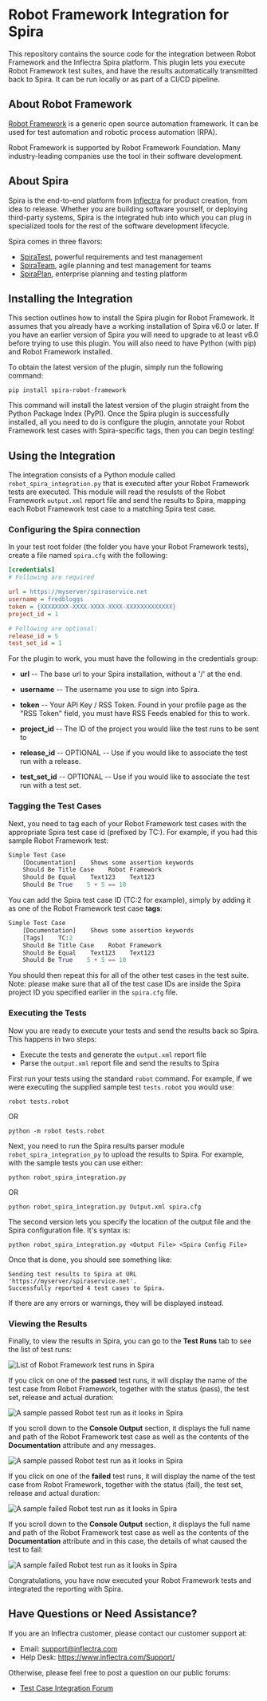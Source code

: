 # Robot Framework Integration for Spira
This repository contains the source code for the integration between Robot Framework and the Inflectra Spira platform. This plugin lets you execute Robot Framework test suites, and have the results automatically transmitted back to Spira. It can be run locally or as part of a CI/CD pipeline.

## About Robot Framework
[Robot Framework](https://robotframework.org/) is a generic open source automation framework. It can be used for test automation and robotic process automation (RPA).

Robot Framework is supported by Robot Framework Foundation. Many industry-leading companies use the tool in their software development.


## About Spira
Spira is the end-to-end platform from [Inflectra](https://www.inflectra.com) for product creation, from idea to release. Whether you are building software yourself, or deploying third-party systems, Spira is the integrated hub into which you can plug in specialized tools for the rest of the software development lifecycle. 

Spira comes in three flavors:
- [SpiraTest](https://www.inflectra.com/SpiraTest/), powerful requirements and test management
- [SpiraTeam](https://www.inflectra.com/SpiraTeam/), agile planning and test management for teams
- [SpiraPlan](https://www.inflectra.com/SpiraPlan/), enterprise planning and testing platform

## Installing the Integration
This section outlines how to install the Spira plugin for Robot Framework. It assumes that you already have a working installation of Spira v6.0 or later. If you have an earlier version of Spira you will need to upgrade to at least v6.0 before trying to use this plugin. You will also need to have Python (with pip) and Robot Framework installed.

To obtain the latest version of the plugin, simply run the following command:

`pip install spira-robot-framework`

This command will install the latest version of the plugin straight from the Python Package Index (PyPI). Once the Spira plugin is successfully installed, all you need to do is configure the plugin, annotate your Robot Framework test cases with Spira-specific tags, then you can begin testing!

## Using the Integration
The integration consists of a Python module called `robot_spira_integration.py` that is executed after your Robot Framework tests are executed. This module will read the resulsts of the Robot Framework `output.xml` report file and send the results to Spira, mapping each Robot Framework test case to a matching Spira test case.

### Configuring the Spira connection
In your test root folder (the folder you have your Robot Framework tests),
create a file named `spira.cfg` with the following:

```cfg
[credentials]
# Following are required

url = https://myserver/spiraservice.net
username = fredbloggs
token = {XXXXXXXX-XXXX-XXXX-XXXX-XXXXXXXXXXXXX}
project_id = 1

# Following are optional:
release_id = 5
test_set_id = 1
```

For the plugin to work, you must have the following in the credentials group:

- **url** -- The base url to your Spira installation, without a '/' at
the end.

- **username** -- The username you use to sign into Spira.

- **token** -- Your API Key / RSS Token. Found in your profile page as the "RSS
Token" field, you must have RSS Feeds enabled for this to work.

- **project_id** -- The ID of the project you would like the test runs to
be sent to

- **release_id** -- OPTIONAL -- Use if you would like to associate the
test run with a release.

- **test_set_id** -- OPTIONAL -- Use if you would like to associate the
test run with a test set.

### Tagging the Test Cases
Next, you need to tag each of your Robot Framework test cases with the appropriate Spira test case id (prefixed by TC:). For example, if you had this sample Robot Framework test:

```py
Simple Test Case
    [Documentation]    Shows some assertion keywords
    Should Be Title Case    Robot Framework
    Should Be Equal    Text123    Text123
    Should Be True    5 + 5 == 10
```

You can add the Spira test case ID (TC:2 for example), simply by adding it as one of the Robot Framework test case **tags**:

```py
Simple Test Case
    [Documentation]    Shows some assertion keywords
    [Tags]    TC:2
    Should Be Title Case    Robot Framework
    Should Be Equal    Text123    Text123
    Should Be True    5 + 5 == 10
```
You should then repeat this for all of the other test cases in the test suite. Note: please make sure that all of the test case IDs are inside the Spira project ID you specified earlier in the `spira.cfg` file.

### Executing the Tests
Now you are ready to execute your tests and send the results back so Spira. This happens in two steps:
- Execute the tests and generate the `output.xml` report file
- Parse the `output.xml` report file and send the results to Spira

First run your tests using the standard `robot` command. For example, if we were executing the supplied sample test `tests.robot` you would use:

`robot tests.robot`

OR

`python -m robot tests.robot`

Next, you need to run the Spira results parser module `robot_spira_integration_py` to upload the results to Spira. For example, with the sample tests you can use either:

`python robot_spira_integration.py`

OR

`python robot_spira_integration.py Output.xml spira.cfg`

The second version lets you specify the location of the output file and the Spira configuration file. It's syntax is:

`python robot_spira_integration.py <Output File> <Spira Config File>`

Once that is done, you should see something like:

```
Sending test results to Spira at URL 'https://myserver/spiraservice.net'.
Successfully reported 4 test cases to Spira.
```

If there are any errors or warnings, they will be displayed instead.

### Viewing the Results
Finally, to view the results in Spira, you can go to the **Test Runs** tab to see the list of test runs:

![List of Robot Framework test runs in Spira](images/robot-framework-test-runs.png)

If you click on one of the **passed** test runs, it will display the name of the test case from Robot Framework, together with the status (pass), the test set, release and actual duration:

![A sample passed Robot test run as it looks in Spira](images/robot-framework-passed-test-run-1.png)

If you scroll down to the **Console Output** section, it displays the full name and path of the Robot Framework test case as well as the contents of the **Documentation** attribute and any messages.

![A sample passed Robot test run as it looks in Spira](images/robot-framework-passed-test-run-2.png)

If you click on one of the **failed** test runs, it will display the name of the test case from Robot Framework, together with the status (fail), the test set, release and actual duration:

![A sample failed Robot test run as it looks in Spira](images/robot-framework-failed-test-run-1.png)

If you scroll down to the **Console Output** section, it displays the full name and path of the Robot Framework test case as well as the contents of the **Documentation** attribute and in this case, the details of what caused the test to fail:

![A sample failed Robot test run as it looks in Spira](images/robot-framework-failed-test-run-2.png)

Congratulations, you have now executed your Robot Framework tests and integrated the reporting with Spira.

## Have Questions or Need Assistance?
If you are an Inflectra customer, please contact our customer support at:
- Email: support@inflectra.com
- Help Desk: https://www.inflectra.com/Support/

Otherwise, please feel free to post a question on our public forums:
- [Test Case Integration Forum](https://www.inflectra.com/Support/Forum/integrations/unit-testing/List.aspx)
